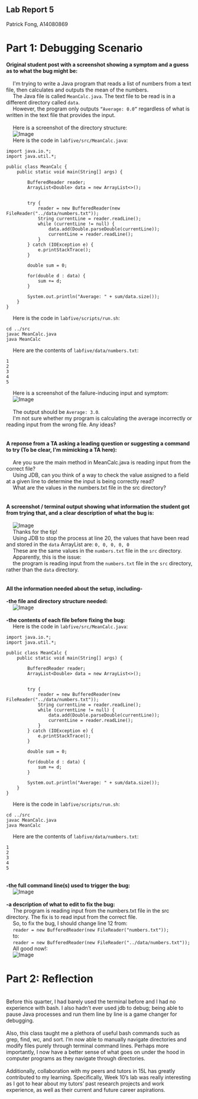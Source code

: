## Lab Report 5
Patrick Fong, A14080869

# Part 1: Debugging Scenario
**Original student post with a screenshot showing a symptom and a guess as to what the bug might be:**\
\
&emsp; I'm trying to write a Java program that reads a list of numbers from a text file, then calculates and outputs the mean of the numbers.\
&emsp; The Java file is called ```MeanCalc.java```. The text file to be read is in a different directory called ```data```.\
&emsp; However, the program only outputs ```“Average: 0.0”``` regardless of what is written in the text file that provides the input.\
\
&emsp; Here is a screenshot of the directory structure:\
&emsp; ![Image](lab5ss1.png)\
&emsp; Here is the code in ```labfive/src/MeanCalc.java```:
```
import java.io.*;
import java.util.*;

public class MeanCalc {
    public static void main(String[] args) {

        BufferedReader reader;
        ArrayList<Double> data = new ArrayList<>();


        try {
            reader = new BufferedReader(new FileReader("../data/numbers.txt"));
            String currentLine = reader.readLine();
            while (currentLine != null) {
                data.add(Double.parseDouble(currentLine));
                currentLine = reader.readLine();
            }
        } catch (IOException e) {
            e.printStackTrace();
        }

        double sum = 0;

        for(double d : data) {
            sum += d;
        }

        System.out.println("Average: " + sum/data.size());
    }
}
```
&emsp; Here is the code in ```labfive/scripts/run.sh```:
```
cd ../src
javac MeanCalc.java
java MeanCalc
```
&emsp; Here are the contents of ```labfive/data/numbers.txt```:
```
1
2
3
4
5
```
&emsp; Here is a screenshot of the failure-inducing input and symptom:\
&emsp; ![Image](lab5ss5.png)\
\
&emsp; The output should be ```Average: 3.0```.\
&emsp; I'm not sure whether my program is calculating the average incorrectly or reading input from the wrong file. Any ideas?\
\
\
**A reponse from a TA asking a leading question or suggesting a command to try (To be clear, I'm mimicking a TA here):**\
\
&emsp; Are you sure the main method in MeanCalc.java is reading input from the correct file?\
&emsp; Using JDB, can you think of a way to check the value assigned to a field at a given line to determine the input is being correctly read?\
&emsp; What are the values in the numbers.txt file in the src directory?\
\
\
**A screenshot / terminal output showing what information the student got from trying that, and a clear description of what the bug is:**\
\
&emsp; ![Image](lab5ss6.png)\
&emsp; Thanks for the tip!\
&emsp; Using JDB to stop the process at line 20, the values that have been read and stored in the ```data``` ArrayList are: ```0, 0, 0, 0, 0```\
&emsp; These are the same values in the ```numbers.txt``` file in the ```src``` directory.\
&emsp; Apparently, this is the issue:\
&emsp; the program is reading input from the ```numbers.txt``` file in the ```src``` directory, rather than the ```data``` directory.\
\
\
**All the information needed about the setup, including-**\
\
**-the file and directory structure needed:**\
&emsp; ![Image](lab5ss1.png)\
\
**-the contents of each file before fixing the bug:**\
&emsp; Here is the code in ```labfive/src/MeanCalc.java```:
```
import java.io.*;
import java.util.*;

public class MeanCalc {
    public static void main(String[] args) {

        BufferedReader reader;
        ArrayList<Double> data = new ArrayList<>();


        try {
            reader = new BufferedReader(new FileReader("../data/numbers.txt"));
            String currentLine = reader.readLine();
            while (currentLine != null) {
                data.add(Double.parseDouble(currentLine));
                currentLine = reader.readLine();
            }
        } catch (IOException e) {
            e.printStackTrace();
        }

        double sum = 0;

        for(double d : data) {
            sum += d;
        }

        System.out.println("Average: " + sum/data.size());
    }
}
```
&emsp; Here is the code in ```labfive/scripts/run.sh```:
```
cd ../src
javac MeanCalc.java
java MeanCalc
```
&emsp; Here are the contents of ```labfive/data/numbers.txt```:
```
1
2
3
4
5
```
\
**-the full command line(s) used to trigger the bug:**\
&emsp; ![Image](lab5ss5.png)\
\
**-a description of what to edit to fix the bug:**\
&emsp; The program is reading input from the numbers.txt file in the src directory. The fix is to read input from the correct file.\
&emsp; So, to fix the bug, I should change line 12 from:\
&emsp; ```reader = new BufferedReader(new FileReader("numbers.txt"));```\
&emsp; to:\
&emsp; ```reader = new BufferedReader(new FileReader("../data/numbers.txt"));```\
&emsp; All good now!:\
&emsp; ![Image](lab5ss7.png)


# Part 2: Reflection
\
Before this quarter, I had barely used the terminal before and I had no experience with bash. I also hadn’t ever used jdb to debug; being able to pause Java processes and run them line by line is a game changer for debugging.\
\
Also, this class taught me a plethora of useful bash commands such as grep, find, wc, and sort. I’m now able to manually navigate directories and modify files purely through terminal command lines. Perhaps more importantly, I now have a better sense of what goes on under the hood in computer programs as they navigate through directories.\
\
Additionally, collaboration with my peers and tutors in 15L has greatly contributed to my learning. Specifically, Week 10’s lab was really interesting as I got to hear about my tutors’ past research projects and work experience, as well as their current and future career aspirations.
